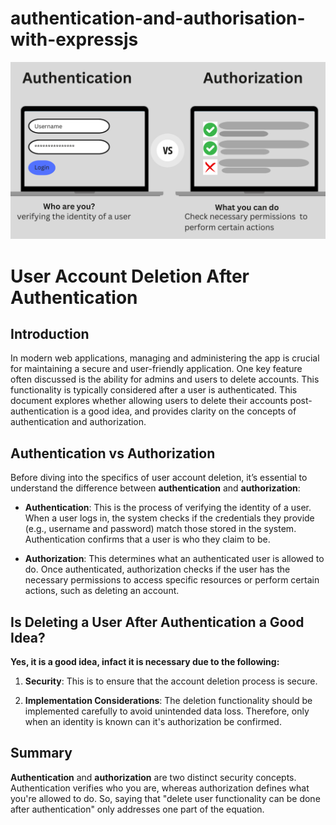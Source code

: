 # authentication-and-authorisation-with-expressjs

![Authentication vs Authorizatio Diagram](./Authe_vs_Autho.png)

# User Account Deletion After Authentication

## Introduction

In modern web applications, managing and administering the app is crucial for maintaining a secure and user-friendly application. One key feature often discussed is the ability for admins and users to delete accounts. This functionality is typically considered after a user is authenticated. This document explores whether allowing users to delete their accounts post-authentication is a good idea, and provides clarity on the concepts of authentication and authorization.

## Authentication vs Authorization

Before diving into the specifics of user account deletion, it’s essential to understand the difference between **authentication** and **authorization**:

- **Authentication**: This is the process of verifying the identity of a user. When a user logs in, the system checks if the credentials they provide (e.g., username and password) match those stored in the system. Authentication confirms that a user is who they claim to be.

- **Authorization**: This determines what an authenticated user is allowed to do. Once authenticated, authorization checks if the user has the necessary permissions to access specific resources or perform certain actions, such as deleting an account.

## Is Deleting a User After Authentication a Good Idea?

**Yes, it is a good idea, infact it is necessary due to the following:**

1. **Security**: This is to ensure that the account deletion process is secure.

2. **Implementation Considerations**: The deletion functionality should be implemented carefully to avoid unintended data loss. Therefore, only when an identity is known can it's authorization be confirmed.

## Summary

**Authentication** and **authorization** are two distinct security concepts. Authentication verifies who you are, whereas authorization defines what you're allowed to do. So, saying that "delete user functionality can be done after authentication" only addresses one part of the equation.

